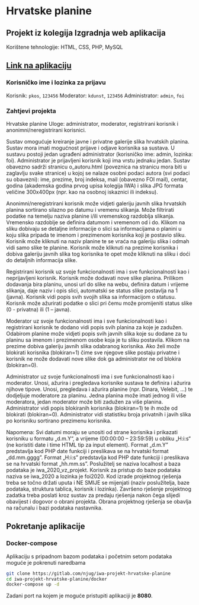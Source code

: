 # Hrvatske planine
## Projekt iz kolegija Izgradnja web aplikacija
Korištene tehnologije: HTML, CSS, PHP, MySQL

## [Link na aplikaciju](https://iwa.jug.com.hr)

### Korisničko ime i lozinka za prijavu
Korisnik: `pkos`, `123456`
Moderator: `kdunst`, `123456`
Administrator: `admin`, `foi`

### Zahtjevi projekta

Hrvatske planine
Uloge: administrator, moderator, registrirani korisnik i anonimni/neregistrirani korisnici.

Sustav omogućuje kreiranje javne i privatne galerije slika hrvatskih planina. Sustav mora imati mogućnost prijave i odjave korisnika sa sustava. U sustavu postoji jedan ugrađeni administrator (korisničko ime: admin, lozinka: foi). Administrator je prijavljeni korisnik koji ima vrstu jednaku jedan. Sustav obavezno sadrži stranicu o_autoru.html (poveznica na stranicu mora biti u zaglavlju svake stranice) u kojoj se nalaze osobni podaci autora (svi podaci su obavezni): ime, prezime, broj indeksa, mail (obavezno FOI mail), centar, godina (akademska godina prvog upisa kolegija IWA) i slika JPG formata veličine 300x400px (npr. kao na osobnoj iskaznici ili indeksu).

Anonimni/neregistrirani korisnik može vidjeti galeriju javnih slika hrvatskih planina sortirano silazno po datumu i vremenu slikanja. Može filtrirati podatke na temelju naziva planine i/ili vremenskog razdoblja slikanja. Vremensko razdoblje se definira datumom i vremenom od i do. Klikom na sliku dobivaju se detaljne informacije o slici sa informacijama o planini u koju slika pripada te imenom i prezimenom korisnika koji je postavio sliku. Korisnik može kliknuti na naziv planine te se vraća na galeriju slika i odmah vidi samo slike te planine. Korisnik može kliknuti na prezime korisnika i dobiva galeriju javnih slika tog korisnika te opet može kliknuti na sliku i doći do detaljnih informacija slike.

Registrirani korisnik uz svoje funkcionalnosti ima i sve funkcionalnosti kao i neprijavljeni korisnik. Korisnik može dodavati nove slike planina. Prilikom dodavanja bira planinu, unosi url do slike na webu, definira datum i vrijeme slikanja, daje naziv i opis slici, automatski se status slike postavlja na 1 (javna). Korisnik vidi popis svih svojih slika sa informacijom o statusu. Korisnik može ažurirati podatke o slici pri čemu može promijeniti status slike (0 - privatna) ili (1 – javna).

Moderator uz svoje funkcionalnosti ima i sve funkcionalnosti kao i registrirani korisnik te dodano vidi popis svih planina za koje je zadužen. Odabirom planine može vidjeti popis svih javnih slika koje su dodane za tu planinu sa imenom i prezimenom osobe koja je tu sliku postavila. Klikom na prezime dobiva galeriju javnih slika odabranog korisnika. Ako želi može blokirati korisnika (blokiran=1) čime sve njegove slike postaju privatne i korisnik ne može dodavati nove slike dok ga administrator ne od blokira (blokiran=0).

Administrator uz svoje funkcionalnosti ima i sve funkcionalnosti kao i moderator. Unosi, ažurira i pregledava korisnike sustava te definira i ažurira njihove tipove. Unosi, pregledava i ažurira planine (npr. Dinara, Velebit, ...) te dodjeljuje moderatore za planinu. Jedna planina može imati jednog ili više moderatora, jedan moderator može biti zadužen za više planina. Administrator vidi popis blokiranih korisnika (blokiran=1) te ih može od blokirati (blokiran=0). Administrator vidi statistiku broja privatnih i javih slika po korisniku sortirano prezimenu korisnika.

Napomena: Svi datumi moraju se unositi od strane korisnika i prikazati korisniku u formatu „d.m.Y“, a vrijeme (00:00:00 – 23:59:59) u obliku „H:i:s“ (ne koristiti date i time HTML tip za input element). Format „d.m.Y” predstavlja kod PHP date funkciji i preslikava se na hrvatski format „dd.mm.gggg”. Format „H:i:s” predstavlja kod PHP date funkciji i preslikava se na hrvatski format „hh.mm.ss”. Poslužitelj se naziva localhost a baza podataka je iwa_2020_vz_projekt. Korisnik za pristup do baze podataka naziva se iwa_2020 a lozinka je foi2020. Kod izrade projektnog rješenja treba se točno držati uputa i NE SMIJE se mijenjati (naziv poslužitelja, baze podataka, struktura tablica, korisnik i lozinka). Završeno rješenje projektnog zadatka treba poslati kroz sustav za predaju rješenja nakon čega slijedi obavijest i dogovor o obrani projekta. Obrana projektnog rješenja se obavlja na računalu i bazi podataka nastavnika.

## Pokretanje aplikacije
### Docker-compose
Aplikaciju s pripadnom bazom podataka i početnim setom podataka moguće je pokrenuti naredbama
```sh
git clone https://gitlab.com/njug/iwa-projekt-hrvatske-planine
cd iwa-projekt-hrvatske-planine/docker
docker-compose up -d
```
Zadani port na kojem je moguće pristupiti aplikaciji je **8080**.